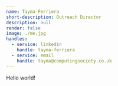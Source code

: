 ```yaml
---
name: Tayma Ferriera
short-description: Outreach Director
description: null
render: false
image: ./me.jpg
handles:
  - service: linkedin
    handle: tayma-ferriera
  - service: email
    handle: tayma@computingsociety.co.uk
---
```


Hello world!
